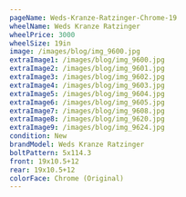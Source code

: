 ```yaml
---
pageName: Weds-Kranze-Ratzinger-Chrome-19
wheelName: Weds Kranze Ratzinger
wheelPrice: 3000
wheelSize: 19in
image: /images/blog/img_9600.jpg
extraImage1: /images/blog/img_9600.jpg
extraImage2: /images/blog/img_9601.jpg
extraImage3: /images/blog/img_9602.jpg
extraImage4: /images/blog/img_9603.jpg
extraImage5: /images/blog/img_9604.jpg
extraImage6: /images/blog/img_9605.jpg
extraImage7: /images/blog/img_9608.jpg
extraImage8: /images/blog/img_9620.jpg
extraImage9: /images/blog/img_9624.jpg
condition: New
brandModel: Weds Kranze Ratzinger
boltPattern: 5x114.3
front: 19x10.5+12
rear: 19x10.5+12
colorFace: Chrome (Original)
---
```

